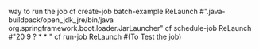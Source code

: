 way to run the job
cf create-job batch-example ReLaunch #".java-buildpack/open_jdk_jre/bin/java org.springframework.boot.loader.JarLauncher"
cf schedule-job ReLaunch #"20 9 ? * * "
cf run-job ReLaunch  #(To Test the job)
